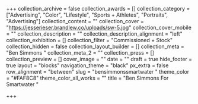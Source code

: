 +++
collection_archive = false
collection_awards = []
collection_category = ["Advertising", "Color", "Lifestyle", "Sports + Athletes", "Portraits", "Advertising"]
collection_content = ""
collection_cover = "https://jesserieser.brandlew.co/uploads/sw-5.jpg"
collection_cover_mobile = ""
collection_description = ""
collection_description_alignment = "left"
collection_exhibition = []
collection_filter = "Commissioned + Stock"
collection_hidden = false
collection_layout_builder = []
collection_meta = "Ben Simmons "
collection_meta_2 = ""
collection_press = []
collection_preview = []
cover_image = ""
date = ""
draft = true
hide_footer = true
layout = "blocks"
navigation_theme = "black"
px_extra = false
row_alignment = "between"
slug = "bensimmonssmartwater "
theme_color = "#FAF8C8"
theme_color_all_works = ""
title = "Ben Simmons For Smartwater "

+++
